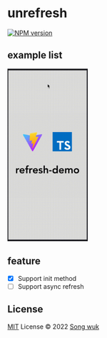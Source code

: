 # unrefresh

[![NPM version](https://img.shields.io/npm/v/unrefresh?color=a1b858&label=)](https://www.npmjs.com/package/unrefresh)
## example list 
<img src="./gif/refresh.gif" width="180">

## feature
- [x] Support init method
- [ ] Support async refresh

## License

[MIT](./LICENSE) License © 2022 [Song wuk](https://github.com/songwuk)
